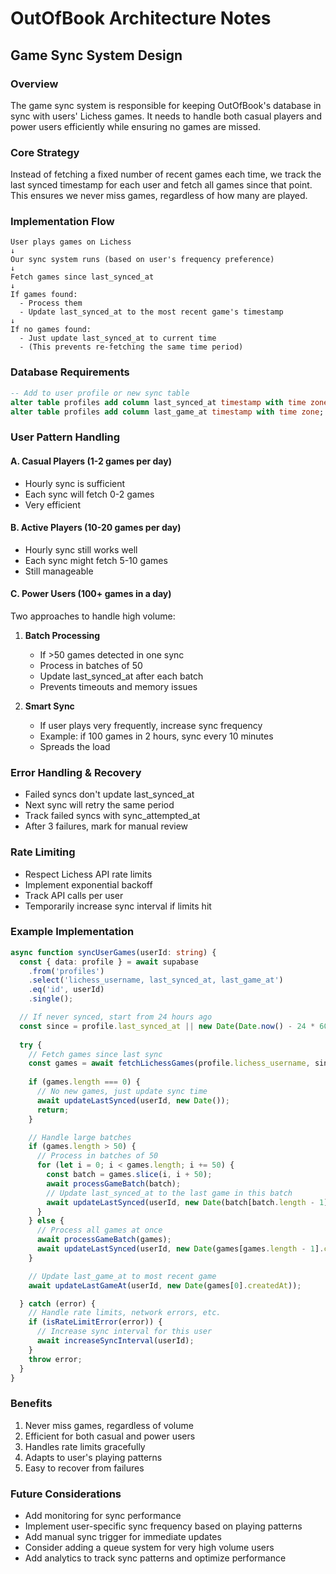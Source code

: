# OutOfBook Architecture Notes

## Game Sync System Design

### Overview
The game sync system is responsible for keeping OutOfBook's database in sync with users' Lichess games. It needs to handle both casual players and power users efficiently while ensuring no games are missed.

### Core Strategy
Instead of fetching a fixed number of recent games each time, we track the last synced timestamp for each user and fetch all games since that point. This ensures we never miss games, regardless of how many are played.

### Implementation Flow
```
User plays games on Lichess
↓
Our sync system runs (based on user's frequency preference)
↓
Fetch games since last_synced_at
↓
If games found:
  - Process them
  - Update last_synced_at to the most recent game's timestamp
↓
If no games found:
  - Just update last_synced_at to current time
  - (This prevents re-fetching the same time period)
```

### Database Requirements
```sql
-- Add to user profile or new sync table
alter table profiles add column last_synced_at timestamp with time zone;
alter table profiles add column last_game_at timestamp with time zone;
```

### User Pattern Handling

#### A. Casual Players (1-2 games per day)
- Hourly sync is sufficient
- Each sync will fetch 0-2 games
- Very efficient

#### B. Active Players (10-20 games per day)
- Hourly sync still works well
- Each sync might fetch 5-10 games
- Still manageable

#### C. Power Users (100+ games in a day)
Two approaches to handle high volume:

1. **Batch Processing**
   - If >50 games detected in one sync
   - Process in batches of 50
   - Update last_synced_at after each batch
   - Prevents timeouts and memory issues

2. **Smart Sync**
   - If user plays very frequently, increase sync frequency
   - Example: if 100 games in 2 hours, sync every 10 minutes
   - Spreads the load

### Error Handling & Recovery
- Failed syncs don't update last_synced_at
- Next sync will retry the same period
- Track failed syncs with sync_attempted_at
- After 3 failures, mark for manual review

### Rate Limiting
- Respect Lichess API rate limits
- Implement exponential backoff
- Track API calls per user
- Temporarily increase sync interval if limits hit

### Example Implementation
```typescript
async function syncUserGames(userId: string) {
  const { data: profile } = await supabase
    .from('profiles')
    .select('lichess_username, last_synced_at, last_game_at')
    .eq('id', userId)
    .single();

  // If never synced, start from 24 hours ago
  const since = profile.last_synced_at || new Date(Date.now() - 24 * 60 * 60 * 1000);
  
  try {
    // Fetch games since last sync
    const games = await fetchLichessGames(profile.lichess_username, since);
    
    if (games.length === 0) {
      // No new games, just update sync time
      await updateLastSynced(userId, new Date());
      return;
    }

    // Handle large batches
    if (games.length > 50) {
      // Process in batches of 50
      for (let i = 0; i < games.length; i += 50) {
        const batch = games.slice(i, i + 50);
        await processGameBatch(batch);
        // Update last_synced_at to the last game in this batch
        await updateLastSynced(userId, new Date(batch[batch.length - 1].createdAt));
      }
    } else {
      // Process all games at once
      await processGameBatch(games);
      await updateLastSynced(userId, new Date(games[games.length - 1].createdAt));
    }

    // Update last_game_at to most recent game
    await updateLastGameAt(userId, new Date(games[0].createdAt));

  } catch (error) {
    // Handle rate limits, network errors, etc.
    if (isRateLimitError(error)) {
      // Increase sync interval for this user
      await increaseSyncInterval(userId);
    }
    throw error;
  }
}
```

### Benefits
1. Never miss games, regardless of volume
2. Efficient for both casual and power users
3. Handles rate limits gracefully
4. Adapts to user's playing patterns
5. Easy to recover from failures

### Future Considerations
- Add monitoring for sync performance
- Implement user-specific sync frequency based on playing patterns
- Add manual sync trigger for immediate updates
- Consider adding a queue system for very high volume users
- Add analytics to track sync patterns and optimize performance 